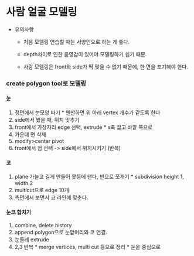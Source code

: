 # 사람 얼굴 모델링

* 유의사항
  - 처음 모델링 연습할 때는 서양인으로 하는 게 좋다.
  - depth차이로 인한 음영감이 있어야 모델링하기 쉽기 때문.
  
  - 사람 모델링은 front와 side가 딱 맞을 수 없기 때문에, 한 면을 포기해야 한다.
  
### create polygon tool로 모델링
  #### 눈
  1. 정면에서 눈모양 따기
    * 왠만하면 위 아래 vertex 개수가 같도록 한다
  1. side에서 봤을 때, 위치 맞추기
  1. front에서 가장자리 edge 선택, extrude
    * x축 잡고 바깥 쪽으로
  1. 가운데 면 삭제
  1. modify>center pivot
  1. front에서 점 선택 -> side에서 위치시키기 (반복)
  
  
  #### 코
  1. plane 가늘고 길게 만들어 못등에 댄다, 반으로 쪼개기
    * subdivision height 1, width 2
  1. multicut으로 edge 10개
  1. 측면에서 보면서 코 라인에 맞춘다.
  
  #### 눈코 합치기
  1. combine, delete history
  1. append polygon으로 눈앞머리와 코 연결.
  1. 눈둘레 extrude
  1. 2,3 반복
    * merge vertices, multi cut 등으로 정리
    * 눈을 중심으로 
